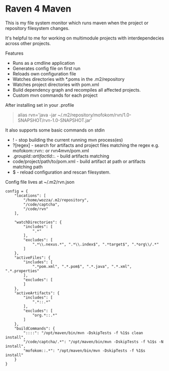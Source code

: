 # Raven 4 Maven

This is my file system monitor which runs maven when the project or repository filesystem changes. 

It's helpful to me for working on multimodule projects with interdependecies across other projects.

Features
* Runs as a cmdline application
* Generates config file on first run
* Reloads own configuration file
* Watches directories with *.poms in the .m2/repository 
* Watches project directories with pom.xml
* Build dependency graph and recompiles all affected projects.
* Custom mvn commands for each project

After installing 
set in your .profile

> alias rvn='java -jar ~/.m2/repository/mofokom/rvn/1.0-SNAPSHOT/rvn-1.0-SNAPSHOT.jar'

It also supports some basic commands on stdin
* ! - stop building the current running mvn process(es)
* ?[regex] - search for artifacts and project files matching the regex e.g. mofokom::rvn:: or rvn4mvn/pom.xml 
* .*groupId::artifactId::.* - build artifacts matching 
* code/project/path/to/pom.xml - build artifact at path or artifacts matching path
* $ - reload configuration and rescan filesystem.

Config file lives at ~/.m2/rvn.json
```
config = {
    "locations": [
        "/home/wozza/.m2/repository",
        "/code/captcha",
        "/code/rvn"
    ],

    "watchDirectories": {
        "includes": [
            ".*"
        ],
        "excludes": [
            ".*\\.nexus.*", ".*\\.index$", ".*target$", ".*org\\/.*"
        ]
    },
    "activeFiles": {
        "includes": [
            ".*pom.xml", ".*.pom$", ".*.java", ".*.xml", ".*.properties"
        ],
        "excludes": [
        ]
    },
    "activeArtifacts": {
        "includes": [
            ".*::.*"
        ],
        "excludes": [
            "org.*::.*"
        ]
    },
    "buildCommands": {
        "::::": "/opt/maven/bin/mvn -DskipTests -f %1$s clean install",
        "/code/captcha/.*": "/opt/maven/bin/mvn -DskipTests -f %1$s -N install",
        "mofokom::.*": "/opt/maven/bin/mvn -DskipTests -f %1$s install"
    }
}
```
